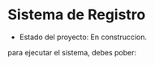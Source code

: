 <h1> Sistema de Registro</h1>

- Estado del proyecto: En construccion.

para ejecutar el sistema, debes pober:


